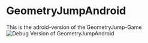 # GeometryJumpAndroid
 This is the adroid-version of the GeometryJump-Game
<img title="Debug Version of GeometryJumpAndroid" src="[/images/boo.svg](https://media.discordapp.net/attachments/803571573328052276/1196537810002378862/Screenshot_20240115_203344_processing.philipp_schroeder.geometry_jump.jpg?ex=65b7fdac&is=65a588ac&hm=2ac95be89c95f29ab19d6ffc670e00e4139030eb755c310b2d74359e8662c8bb&=&format=webp&width=312&height=676)https://media.discordapp.net/attachments/803571573328052276/1196537810002378862/Screenshot_20240115_203344_processing.philipp_schroeder.geometry_jump.jpg?ex=65b7fdac&is=65a588ac&hm=2ac95be89c95f29ab19d6ffc670e00e4139030eb755c310b2d74359e8662c8bb&=&format=webp&width=312&height=676">
